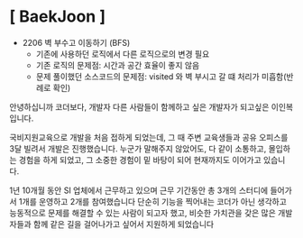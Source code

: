 # **[ BaekJoon ]**
- 2206 벽 부수고 이동하기 (BFS)
    - 기존에 사용하던 로직에서 다른 로직으로의 변경 필요
    - 기존 로직의 문제점: 시간과 공간 효율이 좋지 않음
    - 문제 풀이했던 소스코드의 문제점: visited 와 벽 부시고 갈 떄 처리가 미흡함(반례로 확인)
  


안녕하십니까
코더보다, 개발자 다른 사람들이 함께하고 싶은 개발자가 되고싶은 이인복 입니다.

국비지원교육으로 개발을 처음 접하게 되었는데, 그 때 주변 교육생들과 공유 오피스를 3달 빌려서
개발은 진행했습니다.
누군가 말해주지 않았어도, 다 같이 소통하고, 몰입하는 경험을 하게 되었고, 그 소중한 경험이
밑 바탕이 되어 현재까지도 이어가고 있습니다.

1년 10개월 동안 SI 업체에서 근무하고 있으며 근무 기간동안 총 3개의 스터디에 들어가서
1개를 운영하고 2개를 참여했습니다
단순히 기능을 찍어내는 코더가 아닌 생각하고
능동적으로 문제를 해결할 수 있는 사람이 되고자 했고, 비슷한 가치관을 갖은 많은 개발자들과
함께 같은 길을 걸어나가고 싶어서 지원하게 되었습니다